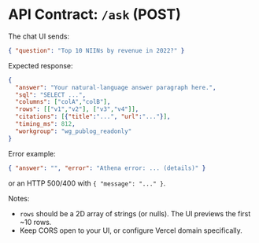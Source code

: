 # API Contract: `/ask` (POST)

The chat UI sends:
```json
{ "question": "Top 10 NIINs by revenue in 2022?" }
```

Expected response:
```json
{
  "answer": "Your natural-language answer paragraph here.",
  "sql": "SELECT ...",
  "columns": ["colA","colB"],
  "rows": [["v1","v2"], ["v3","v4"]],
  "citations": [{"title":"...", "url":"..."}],
  "timing_ms": 812,
  "workgroup": "wg_publog_readonly"
}
```

Error example:
```json
{ "answer": "", "error": "Athena error: ... (details)" }
```
or an HTTP 500/400 with `{ "message": "..." }`.

Notes:
- `rows` should be a 2D array of strings (or nulls). The UI previews the first ~10 rows.
- Keep CORS open to your UI, or configure Vercel domain specifically.
